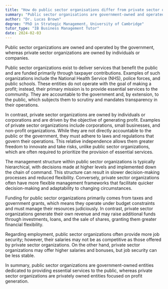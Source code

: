 ```yaml
---
title: "How do public sector organisations differ from private sector ones?"
summary: "Public sector organisations are government-owned and operated, while private sector ones are owned by individuals or companies."
author: "Dr. Lucas Brown"
degree: "PhD in Strategic Management, University of Cambridge"
tutor_type: "IB Business Management Tutor"
date: 2024-02-03
---
```


Public sector organizations are owned and operated by the government, whereas private sector organizations are owned by individuals or companies.

Public sector organizations exist to deliver services that benefit the public and are funded primarily through taxpayer contributions. Examples of such organizations include the National Health Service (NHS), police forces, and public schools. These entities do not operate with the goal of making a profit; instead, their primary mission is to provide essential services to the community. They are accountable to the government and, by extension, to the public, which subjects them to scrutiny and mandates transparency in their operations.

In contrast, private sector organizations are owned by individuals or corporations and are driven by the objective of generating profit. Examples of private sector organizations include corporations, small businesses, and non-profit organizations. While they are not directly accountable to the public or the government, they must adhere to laws and regulations that govern their operations. This relative independence allows them greater freedom to innovate and take risks, unlike public sector organizations, which are often required to prioritize the provision of essential services.

The management structure within public sector organizations is typically hierarchical, with decisions made at higher levels and implemented down the chain of command. This structure can result in slower decision-making processes and reduced flexibility. Conversely, private sector organizations often have more flexible management frameworks that facilitate quicker decision-making and adaptability to changing circumstances.

Funding for public sector organizations primarily comes from taxes and government grants, which means they operate under budget constraints and must manage their resources judiciously. In contrast, private sector organizations generate their own revenue and may raise additional funds through investments, loans, and the sale of shares, granting them greater financial flexibility.

Regarding employment, public sector organizations often provide more job security; however, their salaries may not be as competitive as those offered by private sector organizations. On the other hand, private sector organizations may offer higher salaries and bonuses, but job security can be less stable.

In summary, public sector organizations are government-owned entities dedicated to providing essential services to the public, whereas private sector organizations are privately owned entities focused on profit generation.
    